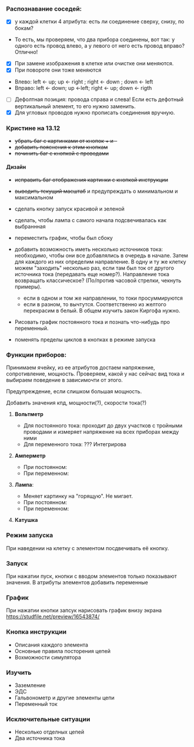 ### Распознавание соседей:

- [X] у каждой клетки 4 атрибута: есть ли соединение сверху, снизу, по бокам?
- То есть, мы проверяем, что два прибора соединены, вот так: у одного есть провод влево, а у левого от него есть провод вправо? Отлично!
- [X] При замене изображения в клетке или очистке они меняются.
- [X] При повороте они тоже меняются
* Влево: left <- up; up <- right ; right <- down ; down <- left
* Вправо: left <- down; up <-left; right <- up; down <- rigth
- [ ] Дефолтная позиция: провода справа и слева! Если есть дефотный вертикальный элемент, то его нужно заменить.
- [X] Для угловых проводов нужно прописать соединения вручную.

### Кристине на 13.12
- ~~убрать баг с картинками от кнопок + и -~~
- ~~добавить пояснения к этим кнопкам~~
- ~~починить баг с кнопкой с проводами~~

#### Дизайн
- ~~исправить баг отображения картинки с кнопкой инструкции~~
- ~~выводить текущий масштаб~~ и предупреждать о минимальном и максимальном
- сделать кнопку запуск красивой и зеленой
- сделать, чтобы лампа с самого начала подсвечивалась как выбраннная
- переместить график, чтобы был сбоку

- добавить возможность иметь несколько источников тока:
   необходимо, чтобы они все добавлялись в очередь в начале. Затем для каждого из них определим направление.
   В одну и ту же клетку можем "заходить" несколько раз, если там был ток от другого источника тока (передавать еще номер?).
   Направление тока возвращать классическое? (По/против часовой стрелки, чекнуть примеры).
  - если в одном и том же направлении, то токи просуммируются
  - если в разном, то вычтутся. Соответственно из желтого перекрасим в белый. В общем изучить закон Киргофа нужно.
- Рисовать график постоянного тока и познать что-нибудь про переменный.


- поменять пределы циклов в кнопках в режиме запуска


### Функции приборов:

Принимаем ячейку, из ее атрибутов достаем напряжение, сопротивление, мощность.
Проверяем, какой у нас сейчас вид тока и выбираем поведение в зависимочти от этого.

Предупреждение, если слишком большая мощность.


Добавить значения кпд, мощности(?), скорости тока(?) 
1. **Вольтметр**
    * Для постоянного тока: проходит до двух участков с тройными проводами и измеряет напряжение на всех приборах между ними
    * Для переменного тока: ??? Интегрирова

2. **Амперметр**
   * При постоянном:
   * При переменном:

3. **Лампа**:
   * Меняет картинку на "горящую". Не мигает.
   * При постоянном:
   * При переменном:

4. **Катушка**


### Режим запуска
При наведении на клетку с элементом посдвечивать её кнопку.


### Запуск
При нажатии пуск, кнопки с вводом элементов только показывают значения.
В атрибуты элементов добавить переменные

### График
При нажатии кнопки запсук нарисовать график внизу экрана
https://studfile.net/preview/16543874/

### Кнопка инструкции
  * Описания каждого элемента
  * Основные правила посторения цепей
  * Вохможности симулятора

### Изучить
  * Заземление
  * ЭДС
  * Гальвонометр и другие элементы цепи
  * Переменный ток


### Исключительные ситуации
  * Несколько отделных цепей
  * Два источника тока